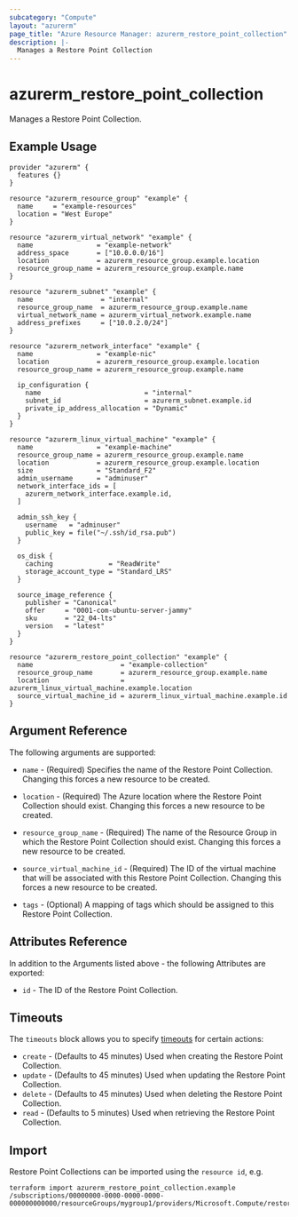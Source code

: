 ```yaml
---
subcategory: "Compute"
layout: "azurerm"
page_title: "Azure Resource Manager: azurerm_restore_point_collection"
description: |-
  Manages a Restore Point Collection
---
```


# azurerm_restore_point_collection

Manages a Restore Point Collection.

## Example Usage

```hcl
provider "azurerm" {
  features {}
}

resource "azurerm_resource_group" "example" {
  name     = "example-resources"
  location = "West Europe"
}

resource "azurerm_virtual_network" "example" {
  name                = "example-network"
  address_space       = ["10.0.0.0/16"]
  location            = azurerm_resource_group.example.location
  resource_group_name = azurerm_resource_group.example.name
}

resource "azurerm_subnet" "example" {
  name                 = "internal"
  resource_group_name  = azurerm_resource_group.example.name
  virtual_network_name = azurerm_virtual_network.example.name
  address_prefixes     = ["10.0.2.0/24"]
}

resource "azurerm_network_interface" "example" {
  name                = "example-nic"
  location            = azurerm_resource_group.example.location
  resource_group_name = azurerm_resource_group.example.name

  ip_configuration {
    name                          = "internal"
    subnet_id                     = azurerm_subnet.example.id
    private_ip_address_allocation = "Dynamic"
  }
}

resource "azurerm_linux_virtual_machine" "example" {
  name                = "example-machine"
  resource_group_name = azurerm_resource_group.example.name
  location            = azurerm_resource_group.example.location
  size                = "Standard_F2"
  admin_username      = "adminuser"
  network_interface_ids = [
    azurerm_network_interface.example.id,
  ]

  admin_ssh_key {
    username   = "adminuser"
    public_key = file("~/.ssh/id_rsa.pub")
  }

  os_disk {
    caching              = "ReadWrite"
    storage_account_type = "Standard_LRS"
  }

  source_image_reference {
    publisher = "Canonical"
    offer     = "0001-com-ubuntu-server-jammy"
    sku       = "22_04-lts"
    version   = "latest"
  }
}

resource "azurerm_restore_point_collection" "example" {
  name                      = "example-collection"
  resource_group_name       = azurerm_resource_group.example.name
  location                  = azurerm_linux_virtual_machine.example.location
  source_virtual_machine_id = azurerm_linux_virtual_machine.example.id
}
```

## Argument Reference

The following arguments are supported:

* `name` - (Required) Specifies the name of the Restore Point Collection. Changing this forces a new resource to be created.

* `location` - (Required) The Azure location where the Restore Point Collection should exist. Changing this forces a new resource to be created.

* `resource_group_name` - (Required) The name of the Resource Group in which the Restore Point Collection should exist. Changing this forces a new resource to be created.

* `source_virtual_machine_id` - (Required) The ID of the virtual machine that will be associated with this Restore Point Collection. Changing this forces a new resource to be created.

* `tags` - (Optional) A mapping of tags which should be assigned to this Restore Point Collection.

## Attributes Reference

In addition to the Arguments listed above - the following Attributes are exported:

* `id` - The ID of the Restore Point Collection.

## Timeouts

The `timeouts` block allows you to specify [timeouts](https://www.terraform.io/language/resources/syntax#operation-timeouts) for certain actions:

* `create` - (Defaults to 45 minutes) Used when creating the Restore Point Collection.
* `update` - (Defaults to 45 minutes) Used when updating the Restore Point Collection.
* `delete` - (Defaults to 45 minutes) Used when deleting the Restore Point Collection.
* `read` - (Defaults to 5 minutes) Used when retrieving the Restore Point Collection.

## Import

Restore Point Collections can be imported using the `resource id`, e.g.

```shell
terraform import azurerm_restore_point_collection.example /subscriptions/00000000-0000-0000-0000-000000000000/resourceGroups/mygroup1/providers/Microsoft.Compute/restorePointCollections/collection1
```
